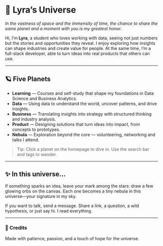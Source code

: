 # 🌌 Lyra’s Universe

*In the vastness of space and the immensity of time, the chance to share the same planet and a moment with you is my greatest honor.*

Hi, I’m **Lyra**, a student who loves working with data, seeing not just numbers but the stories and opportunities they reveal. I enjoy exploring how insights can shape industries and create value for people. At the same time, I’m a full-stack developer, able to turn ideas into real products that others can use.

---

## 🪐 Five Planets

- **Learning** — Courses and self-study that shape my foundations in Data Science and Business Analytics.  
- **Data** — Using data to understand the world, uncover patterns, and drive insights.  
- **Business** — Translating insights into strategy with structured thinking and industry analysis.
- **Product** — Designing solutions that turn ideas into impact, from concepts to prototypes.  
- **Nebula** — Exploration beyond the core — volunteering, networking and talks I attend.

> Tip: Click a planet on the homepage to dive in. Use the search bar and tags to wander.

---

## ✨ In this universe…

If something sparks an idea, leave your mark among the stars: draw a few glowing orbs on the canvas. Each one becomes a tiny nebula in this universe—your signature in my sky.

If you want to talk, send a message. Share a link, a question, a wild hypothesis, or just say hi. I read everything.


---

### 🌟 Credits
Made with patience, passion, and a touch of hope for the universe.
